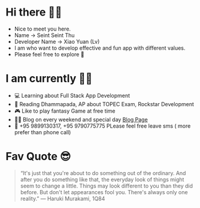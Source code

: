 # Hi there 🙏🏻

- Nice to meet you here.
- Name -> Seint Seint Thu
- Developer Name -> Xiao Yuan (Lv)
- I am who want to develop effective and fun app with different values. 
- Please feel free to explore 🌟

# I am currently 🧙🏻

* 💻 Learning about Full Stack App Development 
* 📕 Reading Dhammapada, AP about TOPEC Exam, Rockstar Development
* 🎮 Like to play fantasy Game at free time
* ✍🏻 Blog on every weekend and special day <a href="[xiaoyuanlv.blog](https://xiaoyuanlv.blogspot.com/)" name="xiaoyuanlv">Blog Page</a>
* 📱 +95 9899130317, +95 9790775775  PLease  feel free leave sms ( more prefer than phone call) 

# Fav Quote 😎

  >“It's just that you're about to do something out of the ordinary. And after you do something like that, the everyday look of things might seem to change a little. Things may look different to you than they did before. But don't let appearances fool you. There's always only one reality.”
― Haruki Murakami, 1Q84
